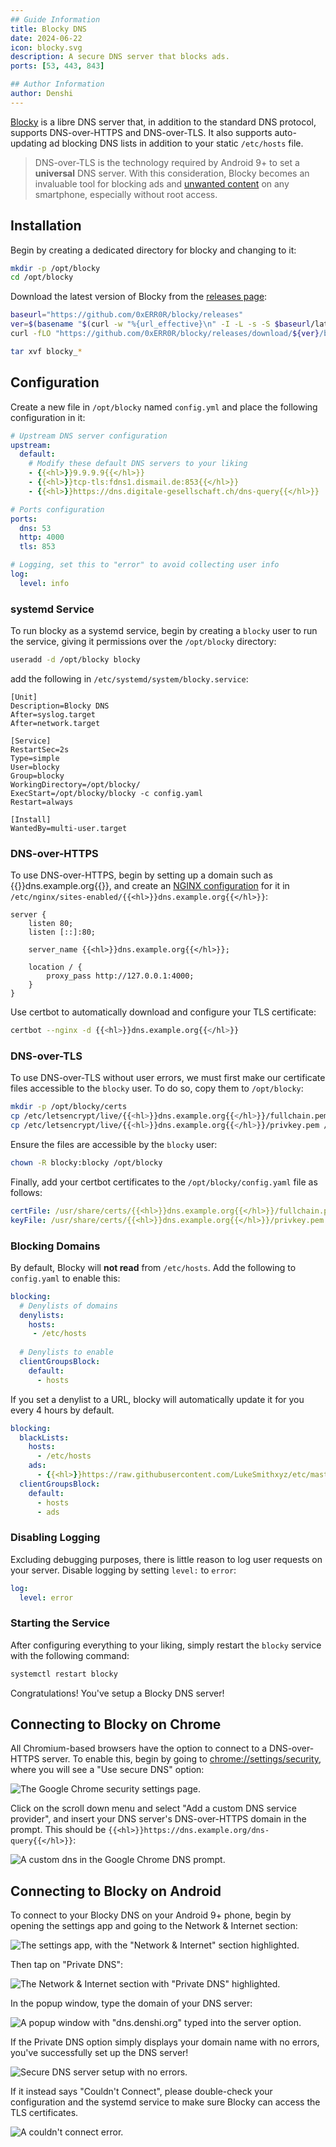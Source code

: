 ```yaml
---
## Guide Information
title: Blocky DNS
date: 2024-06-22
icon: blocky.svg
description: A secure DNS server that blocks ads.
ports: [53, 443, 843]

## Author Information
author: Denshi
---
```


[Blocky](https://0xerr0r.github.io/blocky/latest/) is a libre DNS server that, in addition to the standard DNS protocol, supports DNS-over-HTTPS and DNS-over-TLS. It also supports auto-updating ad blocking DNS lists in addition to your static `/etc/hosts` file. 

> DNS-over-TLS is the technology required by Android 9+ to set a **universal** DNS server. With this consideration, Blocky becomes an invaluable tool for blocking ads and [unwanted content](https://denshi.org/antiporn) on any smartphone, especially without root access.

## Installation

Begin by creating a dedicated directory for blocky and changing to it:

```sh
mkdir -p /opt/blocky
cd /opt/blocky
```

Download the latest version of Blocky from the [releases page](https://github.com/0xERR0R/blocky/releases/latest):

```sh
baseurl="https://github.com/0xERR0R/blocky/releases"
ver=$(basename "$(curl -w "%{url_effective}\n" -I -L -s -S $baseurl/latest -o /dev/null)")
curl -fLO "https://github.com/0xERR0R/blocky/releases/download/${ver}/blocky_${ver}_Linux_x86_64.tar.gz"

tar xvf blocky_*
```

## Configuration

Create a new file in `/opt/blocky` named `config.yml` and place the following configuration in it:

```yml
# Upstream DNS server configuration
upstream:
  default:
    # Modify these default DNS servers to your liking
    - {{<hl>}}9.9.9.9{{</hl>}}
    - {{<hl>}}tcp-tls:fdns1.dismail.de:853{{</hl>}}
    - {{<hl>}}https://dns.digitale-gesellschaft.ch/dns-query{{</hl>}}

# Ports configuration
ports:
  dns: 53
  http: 4000
  tls: 853

# Logging, set this to "error" to avoid collecting user info
log:
  level: info
```

### systemd Service

To run blocky as a systemd service, begin by creating a `blocky` user to run the service, giving it permissions over the `/opt/blocky` directory:

```sh
useradd -d /opt/blocky blocky
```

add the following in `/etc/systemd/system/blocky.service`:

```systemd
[Unit]
Description=Blocky DNS
After=syslog.target
After=network.target

[Service]
RestartSec=2s
Type=simple
User=blocky
Group=blocky
WorkingDirectory=/opt/blocky/
ExecStart=/opt/blocky/blocky -c config.yaml
Restart=always

[Install]
WantedBy=multi-user.target
```


### DNS-over-HTTPS

To use DNS-over-HTTPS, begin by setting up a domain such as {{<hl>}}dns.example.org{{</hl>}}, and create an [NGINX configuration](/server/nginx) for it in `/etc/nginx/sites-enabled/{{<hl>}}dns.example.org{{</hl>}}`:

```nginx
server {
    listen 80;
    listen [::]:80;

    server_name {{<hl>}}dns.example.org{{</hl>}};

    location / {
        proxy_pass http://127.0.0.1:4000;
    }
}
```

Use certbot to automatically download and configure your TLS certificate:

```sh
certbot --nginx -d {{<hl>}}dns.example.org{{</hl>}}
```

### DNS-over-TLS

To use DNS-over-TLS without user errors, we must first make our certificate files accessible to the `blocky` user. To do so, copy them to `/opt/blocky`:

```sh
mkdir -p /opt/blocky/certs
cp /etc/letsencrypt/live/{{<hl>}}dns.example.org{{</hl>}}/fullchain.pem /opt/blocky/certs
cp /etc/letsencrypt/live/{{<hl>}}dns.example.org{{</hl>}}/privkey.pem /opt/blocky/certs
```

Ensure the files are accessible by the `blocky` user:

```sh
chown -R blocky:blocky /opt/blocky
```


Finally, add your certbot certificates to the `/opt/blocky/config.yaml` file as follows:

```yaml
certFile: /usr/share/certs/{{<hl>}}dns.example.org{{</hl>}}/fullchain.pem
keyFile: /usr/share/certs/{{<hl>}}dns.example.org{{</hl>}}/privkey.pem
``` 

### Blocking Domains

By default, Blocky will **not read** from `/etc/hosts`. Add the following to `config.yaml` to enable this:

```yaml
blocking:
  # Denylists of domains
  denylists:
    hosts:
     - /etc/hosts
  
  # Denylists to enable
  clientGroupsBlock:
    default:
      - hosts
```

If you set a denylist to a URL, blocky will automatically update it for you every 4 hours by default.

```yaml
blocking:
  blackLists:
    hosts:
      - /etc/hosts
    ads:
      - {{<hl>}}https://raw.githubusercontent.com/LukeSmithxyz/etc/master/ips{{</hl>}}
  clientGroupsBlock:
    default:
      - hosts
      - ads
```

### Disabling Logging

Excluding debugging purposes, there is little reason to log user requests on your server. Disable logging by setting `level:` to `error`:

```yaml
log:
  level: error
```

### Starting the Service

After configuring everything to your liking, simply restart the `blocky` service with the following command:

```sh
systemctl restart blocky
```

Congratulations! You've setup a Blocky DNS server!

## Connecting to Blocky on Chrome

All Chromium-based browsers have the option to connect to a DNS-over-HTTPS server.
To enable this, begin by going to [chrome://settings/security](chrome://settings/security), where you will see a "Use secure DNS" option:

![The Google Chrome security settings page.](g1-security.png)

Click on the scroll down menu and select "Add a custom DNS service provider", and insert your DNS server's DNS-over-HTTPS domain in the prompt. This should be `{{<hl>}}https://dns.example.org/dns-query{{</hl>}}`:

![A custom dns in the Google Chrome DNS prompt.](g2-inserting.png)

## Connecting to Blocky on Android

To connect to your Blocky DNS on your Android 9+ phone, begin by opening the settings app and going to the Network & Internet section:

![The settings app, with the "Network & Internet" section highlighted.](1-settings.png)

Then tap on "Private DNS":

![The Network & Internet section with "Private DNS" highlighted.](2-privatedns.png)

In the popup window, type the domain of your DNS server:

![A popup window with "dns.denshi.org" typed into the server option.](3-inserting.png)

If the Private DNS option simply displays your domain name with no errors, you've successfully set up the DNS server!

![Secure DNS server setup with no errors.](4-done.png)

If it instead says "Couldn't Connect", please double-check your configuration and the systemd service to make sure Blocky can access the TLS certificates.

![A couldn't connect error.](5-error.png)
